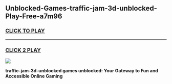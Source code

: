 
## Unblocked-Games-traffic-jam-3d-unblocked-Play-Free-a7m96
<h3>
<a href="https://premium76.site?title=traffic-jam-3d-unblocked&ref=18A1">CLICK TO PLAY</a></h3>
<hr>

<h3>
<a href="https://premium76.site?title=traffic-jam-3d-unblocked&ref=18A1">CLICK 2 PLAY</a>
  
</h3>

<a href="https://premium76.site?title=traffic-jam-3d-unblocked&ref=18A1"><img src="https://clearcache.store/games.png"></a>


**traffic-jam-3d-unblocked games unblocked: Your Gateway to Fun and Accessible Online Gaming**
